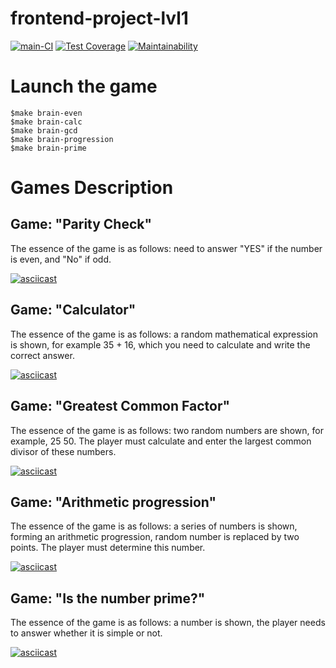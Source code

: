 # frontend-project-lvl1

[![main-CI](https://github.com/Polt0s/frontend-project-lvl1/workflows/main-CI/badge.svg)](https://github.com/Polt0s/frontend-project-lvl1/actions)
[![Test Coverage](https://api.codeclimate.com/v1/badges/c49587fcf83793a15e9c/test_coverage)](https://codeclimate.com/github/Polt0s/frontend-project-lvl1/test_coverage)
[![Maintainability](https://api.codeclimate.com/v1/badges/c49587fcf83793a15e9c/maintainability)](https://codeclimate.com/github/Polt0s/frontend-project-lvl1/maintainability)

# Launch the game

```
$make brain-even
$make brain-calc
$make brain-gcd
$make brain-progression
$make brain-prime
```

# Games Description

## Game: "Parity Check"

The essence of the game is as follows: need to answer "YES" if the number is even, and "No" if odd.

[![asciicast](https://asciinema.org/a/GWbD152GUpsLzY5lKSeGEb6VO.svg)](https://asciinema.org/a/GWbD152GUpsLzY5lKSeGEb6VO)

## Game: "Calculator"

The essence of the game is as follows: a random mathematical expression is shown, for example 35 + 16, which you need to calculate and write the correct answer.

[![asciicast](https://asciinema.org/a/SiCcHfDh3vi5ntJ8LK7g8LBKV.svg)](https://asciinema.org/a/SiCcHfDh3vi5ntJ8LK7g8LBKV)

## Game: "Greatest Common Factor"

The essence of the game is as follows: two random numbers are shown, for example, 25 50. The player must calculate and enter the largest common divisor of these numbers.

[![asciicast](https://asciinema.org/a/Mymss0Oww5MihEV1o9qMqQ6n8.svg)](https://asciinema.org/a/Mymss0Oww5MihEV1o9qMqQ6n8)

## Game: "Arithmetic progression"

The essence of the game is as follows: a series of numbers is shown, forming an arithmetic progression, random number is replaced by two points. The player must determine this number.

[![asciicast](https://asciinema.org/a/OTFpef8GA7BfjvPYxWMqHowVs.svg)](https://asciinema.org/a/OTFpef8GA7BfjvPYxWMqHowVs)

## Game: "Is the number prime?"

The essence of the game is as follows: a number is shown, the player needs to answer whether it is simple or not.

[![asciicast](https://asciinema.org/a/HmpdaDqEX5BBFsb2tWs7OAB7P.svg)](https://asciinema.org/a/HmpdaDqEX5BBFsb2tWs7OAB7P)
